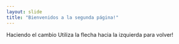 ```yaml
---
layout: slide
title: "Bienvenidos a la segunda página!"
---
```

Haciendo el cambio
Utiliza la flecha hacia la izquierda para volver!
